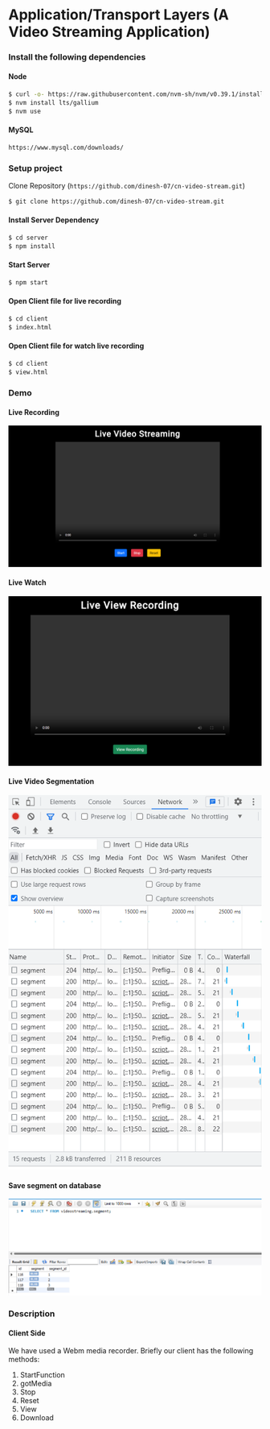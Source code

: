 # Application/Transport Layers (A Video Streaming Application)

### Install the following dependencies

#### Node

```bash
$ curl -o- https://raw.githubusercontent.com/nvm-sh/nvm/v0.39.1/install.sh | bash
$ nvm install lts/gallium
$ nvm use
```

#### MySQL
```bash
https://www.mysql.com/downloads/
```

### Setup project

Clone Repository (`https://github.com/dinesh-07/cn-video-stream.git`)
```bash
$ git clone https://github.com/dinesh-07/cn-video-stream.git
```

#### Install Server Dependency
```bash
$ cd server
$ npm install
```

#### Start Server
```bash
$ npm start
```

#### Open Client file for live recording
```bash
$ cd client
$ index.html
```

#### Open Client file for watch live recording
```bash
$ cd client
$ view.html
```
### Demo

#### Live Recording
![](videorecord.png)

#### Live Watch
![](watch.png)

#### Live Video Segmentation
![](segment.png)

#### Save segment on database
![](db.png)

### Description

#### Client Side
We have used a Webm media recorder.
Briefly our client has the following methods:
1. StartFunction
2. gotMedia
3. Stop
4. Reset
5. View
6. Download



